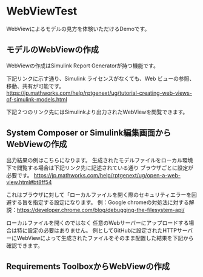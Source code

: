 # WebViewTest
WebViewによるモデルの見方を体験いただけるDemoです。

## モデルのWebViewの作成
WebViewの作成はSimulink Report Generatorが持つ機能です。

下記リンクに示す通り、Simulink ライセンスがなくても、Web ビューの参照、移動、共有が可能です。
https://jp.mathworks.com/help/rptgenext/ug/tutorial-creating-web-views-of-simulink-models.html

下記２つのリンク先にはSimulinkより出力されたWebViewを閲覧できます。

## System Composer or Simulink編集画面からWebViewの作成

出力結果の例はこちらになります。
生成されたモデルファイルをローカル環境下で閲覧する場合は下記リンク先に記述されている通り
ブラウザごとに設定が必要です。
https://jp.mathworks.com/help/rptgenext/ug/open-a-web-view.html#bt8ff54

これはブラウザに対して「ローカルファイルを開く際のセキュリティエラーを回避する旨を指定する設定になります。
例：Google chromeの対処法に対する解説：https://developer.chrome.com/blog/debugging-the-filesystem-api/


ローカルファイルを開くのではなく
任意のWebサーバーにアップロードする場合は特に設定の必要はありません。
例としてGitHubに設定されたHTTPサーバーにWebViewによって生成されたファイルをそのまま配置した結果を下記から確認できます。




## Requirements ToolboxからWebViewの作成